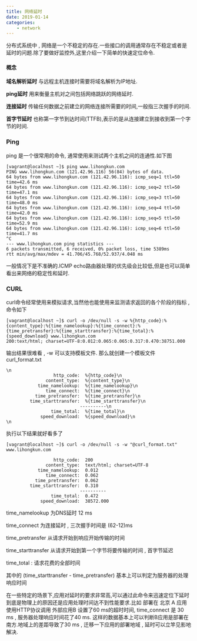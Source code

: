 ```yaml
---
title: 网络延时
date: 2019-01-14
categories:
	- network
---
```


分布式系统中 , 网络是一个不稳定的存在.一些接口的调用通常存在不稳定或者是延时的问题.除了要做好监控外,这里介绍一下简单的快速定位命令.

<!-- more -->

#### 概念

**域名解析延时** 与远程主机连接时需要将域名解析为IP地址.

**ping延时** 用来衡量主机对之间包括网络跳跃的网络延时.

**连接延时** 传输任何数据之前建立的网络连接所需要的时间,一般指三次握手的时间.

**首字节延时** 也称第一字节到达时间(TTFB),表示的是从连接建立到接收到第一个字节的时间.

### Ping

ping 是一个很常用的命令, 通常使用来测试两个主机之间的连通性.如下图

```
[vagrant@localhost ~]$ ping www.lihongkun.com
PING www.lihongkun.com (121.42.96.116) 56(84) bytes of data.
64 bytes from www.lihongkun.com (121.42.96.116): icmp_seq=1 ttl=50 time=42.6 ms
64 bytes from www.lihongkun.com (121.42.96.116): icmp_seq=2 ttl=50 time=47.1 ms
64 bytes from www.lihongkun.com (121.42.96.116): icmp_seq=3 ttl=50 time=48.0 ms
64 bytes from www.lihongkun.com (121.42.96.116): icmp_seq=4 ttl=50 time=42.0 ms
64 bytes from www.lihongkun.com (121.42.96.116): icmp_seq=5 ttl=50 time=52.9 ms
64 bytes from www.lihongkun.com (121.42.96.116): icmp_seq=6 ttl=50 time=41.7 ms
^C
--- www.lihongkun.com ping statistics ---
6 packets transmitted, 6 received, 0% packet loss, time 5389ms
rtt min/avg/max/mdev = 41.706/45.768/52.937/4.048 ms
```

一般情况下是不准确的.ICMP echo路由器处理的优先级会比较低,但是也可以简单看出来网络的稳定性和延时.

### CURL

curl命令经常使用来模拟请求,当然他也能使用来监测请求返回的各个阶段的指标 , 命令如下

```
[vagrant@localhost ~]$ curl -o /dev/null -s -w %{http_code}:%{content_type}:%{time_namelookup}:%{time_connect}:%{time_pretransfer}:%{time_starttransfer}:%{time_total}:%{speed_download} www.lihongkun.com
200:text/html; charset=UTF-8:0.012:0.065:0.065:0.317:0.470:38751.000
```

输出结果很难看 , -w 可以支持模板文件. 那么就创建一个模板文件 curl_format.txt

```
\n
                  http_code:  %{http_code}\n
               content_type:  %{content_type}\n
            time_namelookup:  %{time_namelookup}\n
               time_connect:  %{time_connect}\n
           time_pretransfer:  %{time_pretransfer}\n
         time_starttransfer:  %{time_starttransfer}\n
                            ----------\n
                 time_total:  %{time_total}\n
             speed_download:  %{speed_download}\n
\n
```

执行以下结果就好看多了

```
[vagrant@localhost ~]$ curl -o /dev/null -s -w "@curl_format.txt" www.lihongkun.com

                  http_code:  200
               content_type:  text/html; charset=UTF-8
            time_namelookup:  0.012
               time_connect:  0.062
           time_pretransfer:  0.062
         time_starttransfer:  0.310
                            ----------
                 time_total:  0.472
             speed_download:  38572.000
```

time_namelookup 为DNS延时 12 ms

time_connect 为连接延时 , 三次握手时间是 (62-12)ms

time_pretransfer 从请求开始到响应开始传输的时间

time_starttransfer 从请求开始到第一个字节将要传输的时间 , 首字节延迟

time_total : 请求花费的全部时间

其中的 (time_starttransfer - time_pretransfer) 基本上可以判定为服务器的处理响应时间



在一些特定的场景下,应用对延时的要求非常高,可以通过此命令来迅速定位下延时到底是物理上的原因还是应用处理时间达不到性能要求.比如 部署在 北京 A 应用 使用HTTP协议调用 外部应用B 设置了60 ms的超时时间, time_connect 是 30 ms , 服务器处理响应时间花了40 ms. 这样的数据基本上可以判断B应用是部署在南方.地域上的差距导致了30 ms , 迁移一下应用的部署地域 , 延时可以立竿见影地解决.





